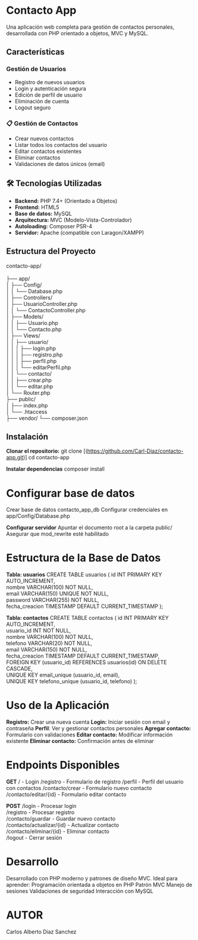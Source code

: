 # Contacto App

Una aplicación web completa para gestión de contactos personales, desarrollada con PHP orientado a objetos, MVC y MySQL.

##  Características

### Gestión de Usuarios
- Registro de nuevos usuarios
- Login y autenticación segura
- Edición de perfil de usuario
- Eliminación de cuenta
- Logout seguro

### 📋 Gestión de Contactos
- Crear nuevos contactos
- Listar todos los contactos del usuario
- Editar contactos existentes
- Eliminar contactos
- Validaciones de datos únicos (email)


## 🛠️ Tecnologías Utilizadas

- **Backend:** PHP 7.4+ (Orientado a Objetos)
- **Frontend:** HTML5
- **Base de datos:** MySQL
- **Arquitectura:** MVC (Modelo-Vista-Controlador)
- **Autoloading:** Composer PSR-4
- **Servidor:** Apache (compatible con Laragon/XAMPP)

## Estructura del Proyecto
contacto-app/<br>
<br>├── app/
<br>│ ├── Config/
<br>│ │ └── Database.php
<br>│ ├── Controllers/
<br>│ ├── UsuarioController.php
<br>│ │ └── ContactoController.php
<br>│ ├── Models/
<br>│ │ ├── Usuario.php
<br>│ │ └── Contacto.php
<br>│ ├── Views/
<br>│ │ ├── usuario/
<br>│ │ │ ├── login.php
<br>│ │ │ ├── registro.php
<br>│ │ │ ├── perfil.php
<br>│ │ │ └── editarPerfil.php
<br>│ │ └── contacto/
<br>│ │ ├── crear.php
<br>│ │ └── editar.php
<br>│ └── Router.php
<br>├── public/
<br>│ ├── index.php
<br>│ └── .htaccess
<br>├── vendor/
└── composer.json


## Instalación

**Clonar el repositorio:**
   git clone [(https://github.com/Carl-Diaz/contacto-app.git)]
   cd contacto-app

**Instalar dependencias**
composer install

# Configurar base de datos

Crear base de datos contacto_app_db
Configurar credenciales en app/Config/Database.php

**Configurar servidor**
Apuntar el documento root a la carpeta public/
Asegurar que mod_rewrite esté habilitado

# Estructura de la Base de Datos

**Tabla: usuarios**
CREATE TABLE usuarios (
    id INT PRIMARY KEY AUTO_INCREMENT,<br>
    nombre VARCHAR(100) NOT NULL,<br>
    email VARCHAR(150) UNIQUE NOT NULL,<br>
    password VARCHAR(255) NOT NULL,<br>
    fecha_creacion TIMESTAMP DEFAULT CURRENT_TIMESTAMP
);

**Tabla: contactos**
CREATE TABLE contactos (
    id INT PRIMARY KEY AUTO_INCREMENT,<br>
    usuario_id INT NOT NULL,<br>
    nombre VARCHAR(100) NOT NULL,<br>
    telefono VARCHAR(20) NOT NULL,<br>
    email VARCHAR(150) NOT NULL,<br>
    fecha_creacion TIMESTAMP DEFAULT CURRENT_TIMESTAMP,<br>
    FOREIGN KEY (usuario_id) REFERENCES usuarios(id) ON DELETE CASCADE,<br>
    UNIQUE KEY email_unique (usuario_id, email),<br>
    UNIQUE KEY telefono_unique (usuario_id, telefono)
);

# Uso de la Aplicación

**Registro:** Crear una nueva cuenta
**Login:** Iniciar sesión con email y contraseña
**Perfil**: Ver y gestionar contactos personales
**Agregar contacto:** Formulario con validaciones
**Editar contacto:** Modificar información existente
**Eliminar contacto:** Confirmación antes de eliminar

# Endpoints Disponibles
**GET**
/ - Login
/registro - Formulario de registro
/perfil - Perfil del usuario con contactos
/contacto/crear - Formulario nuevo contacto
/contacto/editar/{id} - Formulario editar contacto

**POST**
/login - Procesar login<br>
/registro - Procesar registro<br>
/contacto/guardar - Guardar nuevo contacto<br>
/contacto/actualizar/{id} - Actualizar contacto<br>
/contacto/eliminar/{id} - Eliminar contacto<br>
/logout - Cerrar sesión

# Desarrollo
Desarrollado con PHP moderno y patrones de diseño MVC. Ideal para aprender:
Programación orientada a objetos en PHP
Patrón MVC
Manejo de sesiones
Validaciones de seguridad
Interacción con MySQL


# AUTOR
Carlos Alberto Diaz Sanchez 

